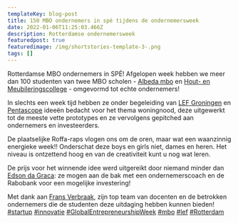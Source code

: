 ```yaml
---
templateKey: blog-post
title: 150 MBO ondernemers in spé tijdens de ondernemersweek
date: 2022-01-06T11:25:03.466Z
description: Rotterdamse ondernemersweek
featuredpost: true
featuredimage: /img/shortstories-template-3-.png
tags: []
---
```

Rotterdamse MBO ondernemers in SPÉ! Afgelopen week hebben we meer dan 100 studenten van twee MBO scholen - [Albeda mbo](https://www.linkedin.com/company/albedambo/) en [Hout- en Meubileringscollege](https://www.linkedin.com/company/hmc-hout-en-meubileringscollege/) - omgevormd tot echte ondernemers!


In slechts een week tijd hebben ze onder begeleiding van [LEF Groningen](https://www.linkedin.com/company/lefgroningen/) en [Pentascope](https://www.linkedin.com/company/pentascope/) ideeën bedacht voor het thema woningnood, deze uitgewerkt tot de meeste vette prototypes en ze vervolgens gepitched aan ondernemers en investeerders.

De plaatselijke Roffa-raps vlogen ons om de oren, maar wat een waanzinnig energieke week!! Onderschat deze boys en girls niet, dames en heren. Het niveau is ontzettend hoog en van de creativiteit kunt u nog wat leren.

De prijs voor het winnende idee werd uitgereikt door niemand minder dan [Edson da Graca](https://www.linkedin.com/in/ACoAAA81nr8BF09M9q4NQaLZj695g9SfrEMOKjI): ze mogen aan de bak met een ondernemerscoach en de Rabobank voor een mogelijke investering!

Met dank aan [Frans Verbraak](https://www.linkedin.com/in/ACoAAA_iYuABsmJzu-5GpvBBIkCJn6pKkxD2P1g), zijn top team van docenten en de betrokken ondernemers die de studenten deze uitdaging hebben kunnen bieden! [\#startup](https://www.linkedin.com/feed/hashtag/?keywords=startup&highlightedUpdateUrns=urn%3Ali%3Aactivity%3A6864942556837396480) [\#innovatie](https://www.linkedin.com/feed/hashtag/?keywords=innovatie&highlightedUpdateUrns=urn%3Ali%3Aactivity%3A6864942556837396480) [\#GlobalEntrepreneurshipWeek](https://www.linkedin.com/feed/hashtag/?keywords=globalentrepreneurshipweek&highlightedUpdateUrns=urn%3Ali%3Aactivity%3A6864942556837396480) [\#mbo](https://www.linkedin.com/feed/hashtag/?keywords=mbo&highlightedUpdateUrns=urn%3Ali%3Aactivity%3A6864942556837396480) [\#lef](https://www.linkedin.com/feed/hashtag/?keywords=lef&highlightedUpdateUrns=urn%3Ali%3Aactivity%3A6864942556837396480) [\#Rotterdam](https://www.linkedin.com/feed/hashtag/?keywords=rotterdam&highlightedUpdateUrns=urn%3Ali%3Aactivity%3A6864942556837396480)
